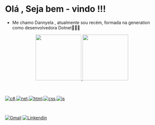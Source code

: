 # Olá , Seja bem - vindo !!!

- Me chamo Dannyela , atualmente sou recém, formada na generation como desenvolvedora Dotnet👩🏽‍💻

<div align="center">
  <a href="https://github.com/danny-for">
  <img height="150em" src="https://github-readme-stats.vercel.app/api?username=danny-for&show_icons=true&theme=dracula&include_all_commits=true&count_private=true"/>
  <img height="150em" src="https://github-readme-stats.vercel.app/api/top-langs/?username=danny-for&layout=compact&langs_count=7&theme=dracula"/>
</div>
 
##
       
  <br/>
  <div style="display: inline_block">
  <img align="center" alt="c#" src="https://img.shields.io/badge/C%23-239120?style=for-the-badge&logo=c-sharp&logoColor=white" />
  <img align="center" alt="net" src="https://img.shields.io/badge/.NET-5C2D91?style=for-the-badge&logo=.net&logoColor=white" />
  <img align="center" alt="html" src="https://img.shields.io/badge/HTML5-E34F26?style=for-the-badge&logo=html5&logoColor=white" />
  <img align="center" alt="css" src="https://img.shields.io/badge/CSS3-1572B6?style=for-the-badge&logo=css3&logoColor=white" />
  <img align="center" alt="js" src="https://img.shields.io/badge/JavaScript-F7DF1E?style=for-the-badge&logo=javascript&logoColor=black" />

</div><br/>
 
##
  
[![Gmail](https://img.shields.io/badge/Gmail-D14836?style=for-the-badge&logo=gmail&logoColor=white)](dannymiranda20211@gmail.com)
[![Linkendin](https://img.shields.io/badge/LinkedIn-0077B5?style=for-the-badge&logo=linkedin&logoColor=white)](https://www.linkedin.com/in/dannyela-geovanna-)

<br/>


